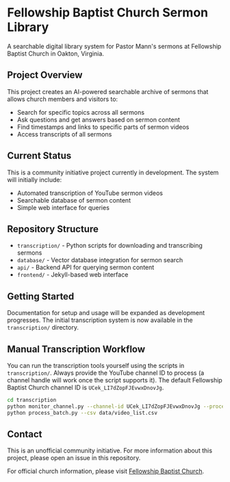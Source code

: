 # Fellowship Baptist Church Sermon Library

A searchable digital library system for Pastor Mann's sermons at Fellowship Baptist Church in Oakton, Virginia.

## Project Overview

This project creates an AI-powered searchable archive of sermons that allows church members and visitors to:

- Search for specific topics across all sermons
- Ask questions and get answers based on sermon content
- Find timestamps and links to specific parts of sermon videos
- Access transcripts of all sermons

## Current Status

This is a community initiative project currently in development. The system will initially include:

- Automated transcription of YouTube sermon videos
- Searchable database of sermon content
- Simple web interface for queries

## Repository Structure

- `transcription/` - Python scripts for downloading and transcribing sermons
- `database/` - Vector database integration for sermon search
- `api/` - Backend API for querying sermon content
- `frontend/` - Jekyll-based web interface

## Getting Started

Documentation for setup and usage will be expanded as development progresses. The initial transcription system is now available in the `transcription/` directory.


## Manual Transcription Workflow

You can run the transcription tools yourself using the scripts in `transcription/`. Always provide the YouTube channel ID to process (a channel handle will work once the script supports it). The default Fellowship Baptist Church channel ID is `UCek_LI7dZopFJEvwxDnovJg`.

```bash
cd transcription
python monitor_channel.py --channel-id UCek_LI7dZopFJEvwxDnovJg --process --cleanup
python process_batch.py --csv data/video_list.csv
```

## Contact

This is an unofficial community initiative. For more information about this project, please open an issue in this repository.

For official church information, please visit [Fellowship Baptist Church](https://www.fbcva.org/).
